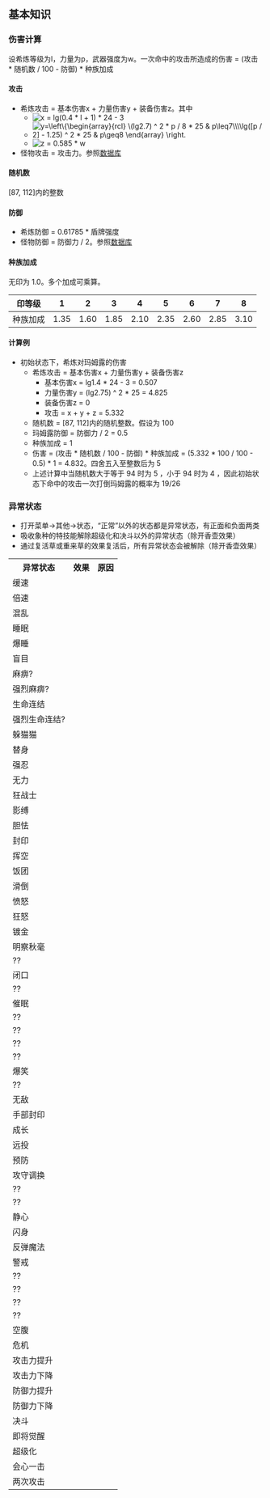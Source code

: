 ## 基本知识

### 伤害计算

设希炼等级为l，力量为p，武器强度为w。一次命中的攻击所造成的伤害 = (攻击 * 随机数 / 100 - 防御) * 种族加成

#### 攻击

- 希炼攻击 = 基本伤害x + 力量伤害y + 装备伤害z。其中
  - <img src="https://latex.codecogs.com/svg.image?x&space;=&space;lg(0.4&space;*&space;l&space;&plus;&space;1)&space;*&space;24&space;-&space;3" title="x = lg(0.4 * l + 1) * 24 - 3" />
  - <img src="https://latex.codecogs.com/svg.image?y=\left\{\begin{array}{rcl}&space;\(lg2.7)&space;^&space;2&space;*&space;p&space;/&space;8&space;*&space;25&space;&&space;p\leq7\\\\lg([p&space;/&space;2]&space;-&space;1.25)&space;^&space;2&space;*&space;25&space;&&space;p\geq8&space;\end{array}&space;\right." title="y=\left\{\begin{array}{rcl} \(lg2.7) ^ 2 * p / 8 * 25 & p\leq7\\\\lg([p / 2] - 1.25) ^ 2 * 25 & p\geq8 \end{array} \right." />
  - <img src="https://latex.codecogs.com/svg.image?z&space;=&space;0.585&space;*&space;w" title="z = 0.585 * w" />
- 怪物攻击 = 攻击力。参照[数据库](/#)

#### 随机数

[87, 112]内的整数

#### 防御

- 希炼防御 = 0.61785 * 盾牌强度
- 怪物防御 = 防御力 / 2。参照[数据库](/#)

#### 种族加成

无印为 1.0。多个加成可乘算。

| 印等级 | 1 | 2 | 3 | 4 | 5 | 6 | 7 | 8 |
| - | - | - | - | - | - | - | - | - |
| 种族加成 | 1.35 | 1.60 | 1.85 | 2.10 | 2.35 | 2.60 | 2.85 | 3.10 |

#### 计算例

- 初始状态下，希炼对玛姆露的伤害
  - 希炼攻击 = 基本伤害x + 力量伤害y + 装备伤害z
    - 基本伤害x = lg1.4 * 24 - 3 = 0.507
    - 力量伤害y = (lg2.75) ^ 2 * 25 = 4.825
    - 装备伤害z = 0
    - 攻击 = x + y + z = 5.332
  - 随机数 = [87, 112]内的随机整数。假设为 100
  - 玛姆露防御 = 防御力 / 2 = 0.5
  - 种族加成 = 1
  - 伤害 = (攻击 * 随机数 / 100 - 防御) * 种族加成 = (5.332 * 100 / 100 - 0.5) * 1 = 4.832。四舍五入至整数后为 5
  - 上述计算中当随机数大于等于 94 时为 5 ，小于 94 时为 4 ，因此初始状态下命中的攻击一次打倒玛姆露的概率为 19/26

### 异常状态

- 打开菜单→其他→状态，“正常”以外的状态都是异常状态，有正面和负面两类
- 吸收象种的特技能解除超级化和决斗以外的异常状态（除开香壶效果）
- 通过复活草或重来草的效果复活后，所有异常状态会被解除（除开香壶效果）

<table>
  <tr>
    <th>异常状态</th>
    <th>效果</th>
    <th>原因</th>
  </tr>
  <tr>
    <td>缓速</td>
    <td></td>
    <td></td>
  </tr>
  <tr>
    <td>倍速</td>
    <td></td>
    <td></td>
  </tr>
  <tr>
    <td>混乱</td>
    <td></td>
    <td></td>
  </tr>
  <tr>
    <td>睡眠</td>
    <td></td>
    <td></td>
  </tr>
  <tr>
    <td>爆睡</td>
    <td></td>
    <td></td>
  </tr>
  <tr>
    <td>盲目</td>
    <td></td>
    <td></td>
  </tr>
  <tr>
    <td>麻痹?</td>
    <td></td>
    <td></td>
  </tr>
  <tr>
    <td>强烈麻痹?</td>
    <td></td>
    <td></td>
  </tr>
  <tr>
    <td>生命连结</td>
    <td></td>
    <td></td>
  </tr>
  <tr>
    <td>强烈生命连结?</td>
    <td></td>
    <td></td>
  </tr>
  <tr>
    <td>躲猫猫</td>
    <td></td>
    <td></td>
  </tr>
  <tr>
    <td>替身</td>
    <td></td>
    <td></td>
  </tr>
  <tr>
    <td>强忍</td>
    <td></td>
    <td></td>
  </tr>
  <tr>
    <td>无力</td>
    <td></td>
    <td></td>
  </tr>
  <tr>
    <td>狂战士</td>
    <td></td>
    <td></td>
  </tr>
  <tr>
    <td>影缚</td>
    <td></td>
    <td></td>
  </tr>
  <tr>
    <td>胆怯</td>
    <td></td>
    <td></td>
  </tr>
  <tr>
    <td>封印</td>
    <td></td>
    <td></td>
  </tr>
  <tr>
    <td>挥空</td>
    <td></td>
    <td></td>
  </tr>
  <tr>
    <td>饭团</td>
    <td></td>
    <td></td>
  </tr>
  <tr>
    <td>滑倒</td>
    <td></td>
    <td></td>
  </tr>
  <tr>
    <td>愤怒</td>
    <td></td>
    <td></td>
  </tr>
  <tr>
    <td>狂怒</td>
    <td></td>
    <td></td>
  </tr>
  <tr>
    <td>镀金</td>
    <td></td>
    <td></td>
  </tr>
  <tr>
    <td>明察秋毫</td>
    <td></td>
    <td></td>
  </tr>
  <tr>
    <td>??</td>
    <td></td>
    <td></td>
  </tr>
  <tr>
    <td>闭口</td>
    <td></td>
    <td></td>
  </tr>
  <tr>
    <td>??</td>
    <td></td>
    <td></td>
  </tr>
  <tr>
    <td>催眠</td>
    <td></td>
    <td></td>
  </tr>
  <tr>
    <td>??</td>
    <td></td>
    <td></td>
  </tr>
  <tr>
    <td>??</td>
    <td></td>
    <td></td>
  </tr>
  <tr>
    <td>??</td>
    <td></td>
    <td></td>
  </tr>
  <tr>
    <td>??</td>
    <td></td>
    <td></td>
  </tr>
  <tr>
    <td>爆笑</td>
    <td></td>
    <td></td>
  </tr>
  <tr>
    <td>??</td>
    <td></td>
    <td></td>
  </tr>
  <tr>
    <td>无敌</td>
    <td></td>
    <td></td>
  </tr>
  <tr>
    <td>手部封印</td>
    <td></td>
    <td></td>
  </tr>
  <tr>
    <td>成长</td>
    <td></td>
    <td></td>
  </tr>
  <tr>
    <td>远投</td>
    <td></td>
    <td></td>
  </tr>
  <tr>
    <td>预防</td>
    <td></td>
    <td></td>
  </tr>
  <tr>
    <td>攻守调换</td>
    <td></td>
    <td></td>
  </tr>
  <tr>
    <td>??</td>
    <td></td>
    <td></td>
  </tr>
  <tr>
    <td>??</td>
    <td></td>
    <td></td>
  </tr>
  <tr>
    <td>静心</td>
    <td></td>
    <td></td>
  </tr>
  <tr>
    <td>闪身</td>
    <td></td>
    <td></td>
  </tr>
  <tr>
    <td>反弹魔法</td>
    <td></td>
    <td></td>
  </tr>
  <tr>
    <td>警戒</td>
    <td></td>
    <td></td>
  </tr>
  <tr>
    <td>??</td>
    <td></td>
    <td></td>
  </tr>
  <tr>
    <td>??</td>
    <td></td>
    <td></td>
  </tr>
  <tr>
    <td>??</td>
    <td></td>
    <td></td>
  </tr>
  <tr>
    <td>??</td>
    <td></td>
    <td></td>
  </tr>
  <tr>
    <td>空腹</td>
    <td></td>
    <td></td>
  </tr>
  <tr>
    <td>危机</td>
    <td></td>
    <td></td>
  </tr>
  <tr>
    <td>攻击力提升</td>
    <td></td>
    <td></td>
  </tr>
  <tr>
    <td>攻击力下降</td>
    <td></td>
    <td></td>
  </tr>
  <tr>
    <td>防御力提升</td>
    <td></td>
    <td></td>
  </tr>
  <tr> 
    <td>防御力下降</td>
    <td></td>
    <td></td>
  </tr>
  <tr>
    <td>决斗</td>
    <td></td>
    <td></td>
  </tr>
  <tr>
    <td>即将觉醒</td>
    <td></td>
    <td></td>
  </tr>
  <tr>
    <td>超级化</td>
    <td></td>
    <td></td>
  </tr>
  <tr>
    <td>会心一击</td>
    <td></td>
    <td></td>
  </tr>
  <tr>
    <td>两次攻击</td>
    <td></td>
    <td></td>
  </tr>
</table>
